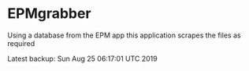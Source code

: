 # EPMgrabber
Using a database from the EPM app this application scrapes the files as required


Latest backup: Sun Aug 25 06:17:01 UTC 2019

